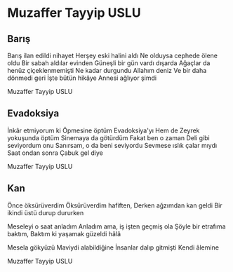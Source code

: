 # Muzaffer Tayyip USLU

## Barış

Barış ilan edildi nihayet
Herşey eski halini aldı
Ne olduysa cephede ölene oldu
Bir sabah aldılar evinden
Güneşli bir gün vardı dışarda
Ağaçlar da henüz çiçeklenmemişti
Ne kadar durgundu Allahım deniz
Ve bir daha dönmedi geri
İşte bütün hikâye
Annesi ağlıyor şimdi

Muzaffer Tayyip USLU

## Evadoksiya

İnkâr etmiyorum ki
Öpmesine öptüm Evadoksiya'yı
Hem de Zeyrek yokuşunda öptüm
Sinemaya da götürdüm
Fakat ben o zaman
Deli gibi seviyordum onu
Sanırsam, o da beni seviyordu
Sevmese ıslık çalar mıydı
Saat ondan sonra
Çabuk gel diye

Muzaffer Tayyip USLU

## Kan

Önce öksürüverdim
Öksürüverdim hafiften,
Derken ağzımdan kan geldi
Bir ikindi üstü durup dururken

Meseleyi o saat anladım
Anladım ama, iş işten geçmiş ola
Şöyle bir etrafıma baktım,
Baktım ki yaşamak güzeldi hâlâ

Mesela gökyüzü
Maviydi alabildiğine
İnsanlar dalıp gitmişti
Kendi âlemine

Muzaffer Tayyip USLU